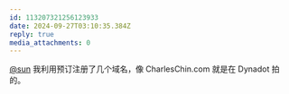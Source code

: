 ```yaml
---
id: 113207321256123933
date: 2024-09-27T03:10:35.384Z
reply: true
media_attachments: 0
---
```


[@sun](https://jiong.us/@sun) 我利用预订注册了几个域名，像 CharlesChin.com 就是在 Dynadot 拍的。

